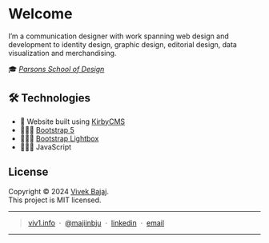 ﻿# Welcome
I’m a communication designer with work spanning web design and development to identity design, graphic design, editorial design, data visualization and merchandising.

🎓 *[Parsons School of Design](https://www.newschool.edu/parsons/)* 

## 🛠️ Technologies
-  🧱 Website built using [KirbyCMS](https://getkirby.com)
-  👨🏾‍🎨 [Bootstrap 5](https://getbootstrap.com)
-  👨🏾‍💻 [Bootstrap Lightbox](https://ashleydw.github.io/lightbox/)
-  👷🏾‍♂️ JavaScript

## License
Copyright © 2024 [Vivek Bajaj](https://github.com/majiinbju).  
This project is MIT licensed.

---
> [viv1.info](https://www.viv1.info) &nbsp;&middot;&nbsp;
> [@majiinbju](https://github.com/majiinbju) &nbsp;&middot;&nbsp;
> [linkedin](https://www.linkedin.com/in/vivek-bajaj) &nbsp;&middot;&nbsp;
> [email](mailto:vivekbajaj14@gmail.com)
---


